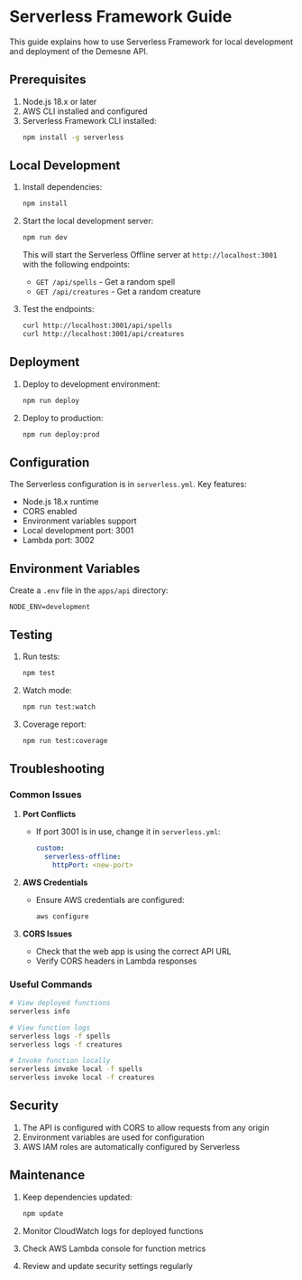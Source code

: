 # Serverless Framework Guide

This guide explains how to use Serverless Framework for local development and deployment of the Demesne API.

## Prerequisites

1. Node.js 18.x or later
2. AWS CLI installed and configured
3. Serverless Framework CLI installed:
   ```bash
   npm install -g serverless
   ```

## Local Development

1. Install dependencies:
   ```bash
   npm install
   ```

2. Start the local development server:
   ```bash
   npm run dev
   ```

   This will start the Serverless Offline server at `http://localhost:3001` with the following endpoints:
   - `GET /api/spells` - Get a random spell
   - `GET /api/creatures` - Get a random creature

3. Test the endpoints:
   ```bash
   curl http://localhost:3001/api/spells
   curl http://localhost:3001/api/creatures
   ```

## Deployment

1. Deploy to development environment:
   ```bash
   npm run deploy
   ```

2. Deploy to production:
   ```bash
   npm run deploy:prod
   ```

## Configuration

The Serverless configuration is in `serverless.yml`. Key features:

- Node.js 18.x runtime
- CORS enabled
- Environment variables support
- Local development port: 3001
- Lambda port: 3002

## Environment Variables

Create a `.env` file in the `apps/api` directory:

```env
NODE_ENV=development
```

## Testing

1. Run tests:
   ```bash
   npm test
   ```

2. Watch mode:
   ```bash
   npm run test:watch
   ```

3. Coverage report:
   ```bash
   npm run test:coverage
   ```

## Troubleshooting

### Common Issues

1. **Port Conflicts**
   - If port 3001 is in use, change it in `serverless.yml`:
     ```yaml
     custom:
       serverless-offline:
         httpPort: <new-port>
     ```

2. **AWS Credentials**
   - Ensure AWS credentials are configured:
     ```bash
     aws configure
     ```

3. **CORS Issues**
   - Check that the web app is using the correct API URL
   - Verify CORS headers in Lambda responses

### Useful Commands

```bash
# View deployed functions
serverless info

# View function logs
serverless logs -f spells
serverless logs -f creatures

# Invoke function locally
serverless invoke local -f spells
serverless invoke local -f creatures
```

## Security

1. The API is configured with CORS to allow requests from any origin
2. Environment variables are used for configuration
3. AWS IAM roles are automatically configured by Serverless

## Maintenance

1. Keep dependencies updated:
   ```bash
   npm update
   ```

2. Monitor CloudWatch logs for deployed functions
3. Check AWS Lambda console for function metrics
4. Review and update security settings regularly 